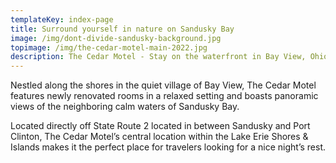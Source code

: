 ```yaml
---
templateKey: index-page
title: Surround yourself in nature on Sandusky Bay
image: /img/dont-divide-sandusky-background.jpg
topimage: /img/the-cedar-motel-main-2022.jpg
description: The Cedar Motel - Stay on the waterfront in Bay View, Ohio
---
```

Nestled along the shores in the quiet village of Bay View, The Cedar Motel features newly renovated rooms in a relaxed setting and boasts panoramic views of the neighboring calm waters of Sandusky Bay.

Located directly off State Route 2 located in between Sandusky and Port Clinton, The Cedar Motel’s central location within the Lake Erie Shores & Islands makes it the perfect place for travelers looking for a nice night’s rest.